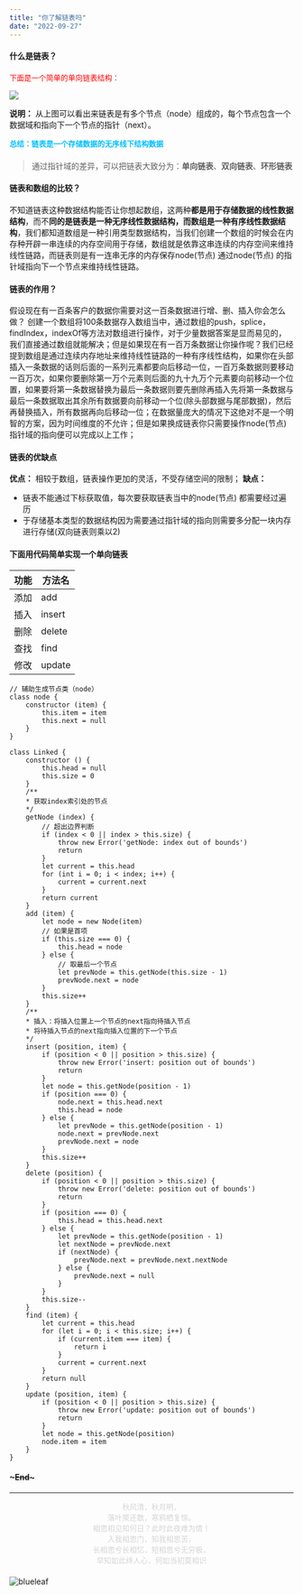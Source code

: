 ```yaml
---
title: "你了解链表吗"
date: "2022-09-27"
---
```


#### 什么是链表？

<font color="red" size="2">下面是一个简单的单向链表结构：</font>

![](https://s-bj-4351-lyra.oss.dogecdn.com/92ece8d429084d16a80d7529ba5d99e5_tplv-k3u1fbpfcp-zoom-in-crop-mark_3024_0_0_0.webp)

**说明：** 从上图可以看出来链表是有多个节点（node）组成的，每个节点包含一个数据域和指向下一个节点的指针（next）。

<div style="margin-bottom:20px;">
    <font color="deepskyblue" size="2" >
        <b>总结：链表是一个存储数据的无序线下结构数据</b>
    </font>
</div>

> 通过<kbd>指针域</kbd>的差异，可以把链表大致分为：**单向链表**、**双向链表**、**环形链表**

#### 链表和数组的比较？

不知道链表这种数据结构能否让你想起数组，这两种**都是用于存储数据的线性数据结构**，而不**同的是链表是一种无序线性数据结构，而数组是一种有序线性数据结构**，我们都知道数组是一种引用类型数据结构，当我们创建一个数组的时候会在内存种开辟一串连续的内存空间用于存储，数组就是依靠这串连续的内存空间来维持线性链路，而链表则是有一连串无序的内存保存node(节点) 通过node(节点) 的指针域指向下一个节点来维持线性链路。


#### 链表的作用？

假设现在有一百条客户的数据你需要对这一百条数据进行增、删、插入你会怎么做？
创建一个数组将100条数据存入数组当中，通过数组的push，splice，findIndex，indexOf等方法对数组进行操作，对于少量数据答案是显而易见的，我们直接通过数组就能解决；但是如果现在有一百万条数据让你操作呢？我们已经提到数组是通过连续内存地址来维持线性链路的一种有序线性结构，如果你在头部插入一条数据的话则后面的一系列元素都要向后移动一位，一百万条数据则要移动一百万次，如果你要删除第一万个元素则后面的九十九万个元素要向前移动一个位置，如果要将第一条数据替换为最后一条数据则要先删除再插入先将第一条数据与最后一条数据取出其余所有数据要向前移动一个位(除头部数据与尾部数据)，然后再替换插入，所有数据再向后移动一位；在数据量庞大的情况下这绝对不是一个明智的方案，因为时间维度的不允许；但是如果换成链表你只需要操作node(节点) 指针域的指向便可以完成以上工作；

#### 链表的优缺点

**优点：** 相较于数组，链表操作更加的灵活，不受存储空间的限制；
**缺点：**
+ 链表不能通过下标获取值，每次要获取链表当中的node(节点) 都需要经过遍历
+ 于存储基本类型的数据结构因为需要通过指针域的指向则需要多分配一块内存进行存储(双向链表则乘以2)

#### 下面用代码简单实现一个单向链表

|功能|方法名|
|-|-|
|添加|add|
|插入|insert|
|删除|delete|
|查找|find|
|修改|update|

```
// 辅助生成节点类（node）
class node {
    constructor (item) {
        this.item = item
        this.next = null
    }
}

class Linked {
    constructor () {
        this.head = null
        this.size = 0
    }
    /**
    * 获取index索引处的节点
    */
    getNode (index) {
        // 超出边界判断
        if (index < 0 || index > this.size) {
            throw new Error('getNode: index out of bounds')
            return
        }
        let current = this.head
        for (int i = 0; i < index; i++) {
            current = current.next
        }
        return current
    }
    add (item) {
        let node = new Node(item)
        // 如果是首项
        if (this.size === 0) {
            this.head = node
        } else {
            // 取最后一个节点
            let prevNode = this.getNode(this.size - 1)
            prevNode.next = node
        }
        this.size++
    }
    /**
    * 插入：将插入位置上一个节点的next指向待插入节点
    * 将待插入节点的next指向插入位置的下一个节点
    */
    insert (position, item) {
        if (position < 0 || position > this.size) {
            throw new Error('insert: position out of bounds')
            return
        }
        let node = this.getNode(position - 1)
        if (position === 0) {
            node.next = this.head.next
            this.head = node
        } else {
            let prevNode = this.getNode(position - 1)
            node.next = prevNode.next
            prevNode.next = node
        }
        this.size++
    }
    delete (position) {
        if (position < 0 || position > this.size) {
            throw new Error('delete: position out of bounds')
            return
        }
        if (position === 0) {
            this.head = this.head.next
        } else {
            let prevNode = this.getNode(position - 1)
            let nextNode = prevNode.next
            if (nextNode) {
                prevNode.next = prevNode.next.nextNode
            } else {
                prevNode.next = null
            }
        }
        this.size--
    }
    find (item) {
        let current = this.head
        for (let i = 0; i < this.size; i++) {
            if (current.item === item) {
                return i
            }
            current = current.next
        }
        return null
    }
    update (position, item) {
        if (position < 0 || position > this.size) {
            throw new Error('update: position out of bounds')
            return
        }
        let node = this.getNode(position)
        node.item = item
    }
}
```

#### ~~~End~~~

---

<div style="text-align:center;margin-bottom:20px;">
    <font size="2" color="#d5d5d5">秋风清，秋月明，</font><br />
    <font size="2" color="#d5d5d5">落叶聚还散，寒鸦栖复惊。</font><br />
    <font size="2" color="#d5d5d5">相思相见知何日？此时此夜难为情！
</font><br />
    <font size="2" color="#d5d5d5">入我相思门，知我相思苦，</font><br />
    <font size="2" color="#d5d5d5">长相思兮长相忆，短相思兮无穷极，</font><br />
    <font size="2" color="#d5d5d5">早知如此绊人心，何如当初莫相识</font><br />
</div>

![blueleaf](https://s-bj-4351-lyra.oss.dogecdn.com/9e90a01875dfef17e7069b1057f652be.jpeg)
